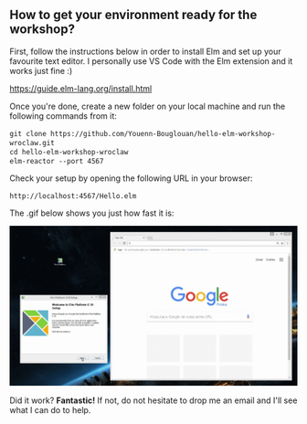 ## How to get your environment ready for the workshop?

First, follow the instructions below in order to install Elm and set up your favourite text editor. I personally use VS Code with the Elm extension and it works just fine :)

https://guide.elm-lang.org/install.html

Once you're done, create a new folder on your local machine and run the following commands from it:

```
git clone https://github.com/Youenn-Bouglouan/hello-elm-workshop-wroclaw.git
cd hello-elm-workshop-wroclaw
elm-reactor --port 4567
```

Check your setup by opening the following URL in your browser:

```
http://localhost:4567/Hello.elm
```

The .gif below shows you just how fast it is:

![install demo](run.gif)


Did it work? **Fantastic!**
If not, do not hesitate to drop me an email and I'll see what I can do to help.